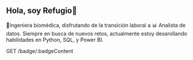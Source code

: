 ## Hola, soy Refugio👋

<!--
**mrefugionv/mrefugionv** is a ✨ _special_ ✨ repository because its `README.md` (this file) appears on your GitHub profile.

Here are some ideas to get you started:

- 🔭 I’m currently working on Data Analisys Projects
- 🌱 I’m currently learning  Python, SQL.
-->

🦽Ingeniera biomédica, disfrutando de la transición laboral a 📊 Analista de datos.
Siempre en busca de nuevos retos, actualmente estoy desarollando habilidades en Python, SQL, y Power BI.

GET /badge/:badgeContent

